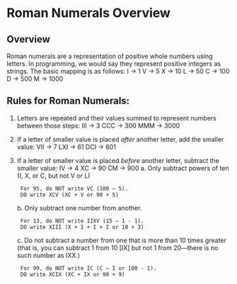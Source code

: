 # Roman Numerals Overview

## Overview
Roman numerals are a representation of positive whole numbers using letters.
In programming, we would say they represent positive integers as strings. 
The basic mapping is as follows:
I -> 1
V -> 5
X -> 10
L -> 50
C -> 100
D -> 500
M -> 1000

## Rules for Roman Numerals:

1. Letters are repeated and their values summed to represent numbers between those steps:
III -> 3
CCC -> 300
MMM -> 3000 
2. If a letter of smaller value is placed _after_ another letter, add the smaller value:
VII -> 7
LXI -> 61
DCI -> 601
3. If a letter of smaller value is placed _before_ another letter, subtract the smaller value:
IV -> 4
XC -> 90
CM -> 900
    a. Only subtract powers of ten (I, X, or C, but not V or L)

        For 95, do NOT write VC (100 – 5).
        DO write XCV (XC + V or 90 + 5)

    b. Only subtract one number from another.

        For 13, do NOT write IIXV (15 – 1 - 1).
        DO write XIII (X + I + I + I or 10 + 3)

    c. Do not subtract a number from one that is more than 10 times greater (that is, you can subtract 1 from 10 [IX] but not 1 from 20—there is no such number as IXX.)

        For 99, do NOT write IC (C – I or 100 - 1).
        DO write XCIX (XC + IX or 90 + 9) 

